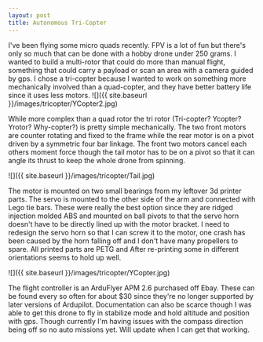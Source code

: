 ```yaml
---
layout: post
title: Autonomous Tri-Copter
---
```


I've been flying some micro quads recently. FPV is a lot of fun but there's only so much that can be done with a hobby drone under 250 grams. I wanted to build a multi-rotor that could do more than manual flight, something that could carry a payload  or scan an area with a camera guided by gps. I chose a tri-copter because I wanted to work on something more mechanically involved than a quad-copter, and they have better battery life since it uses less motors.
![]({{ site.baseurl }}/images/tricopter/YCopter2.jpg)

While more complex than a quad rotor the tri rotor (Tri-copter? Ycopter? Yrotor? Why-copter?) is pretty simple mechanically. The two front motors are counter rotating and fixed to the frame while the rear motor is on a pivot driven by a symmetric four bar linkage. The front two motors cancel each others moment force though the tail motor has to be on a pivot so that it can angle its thrust to keep the whole drone from spinning.

![]({{ site.baseurl }}/images/tricopter/Tail.jpg)

The motor is mounted on two small bearings from my leftover 3d printer parts. The servo is mounted to the other side of the arm and connected with Lego tie bars. These were really the best option since they are ridged injection molded ABS and mounted on ball pivots to that the servo horn doesn't have to be directly lined up with the motor bracket. I need to redesign the servo horn so that I can screw it to the motor, one crash has been caused by the horn falling off and I don't have many propellers to spare. All printed parts are PETG and After re-printing some in different orientations seems to hold up well.

![]({{ site.baseurl }}/images/tricopter/YCopter.jpg)

The flight controller is an ArduFlyer APM 2.6 purchased off Ebay. These can be found every so often for about $30 since they're no longer supported by later versions of Ardupilot. Documentation can also be scarce though I was able to get this drone to fly in stabilize mode and hold altitude and position with gps. Though currently I'm having issues with the compass direction being off so no auto missions yet. Will update when I can get that working.
